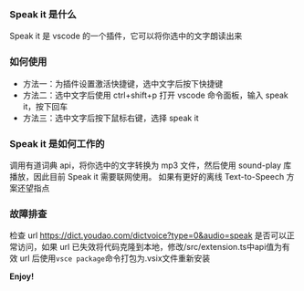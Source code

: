 ### Speak it 是什么

Speak it 是 vscode 的一个插件，它可以将你选中的文字朗读出来

### 如何使用

- 方法一：为插件设置激活快捷键，选中文字后按下快捷键
- 方法二：选中文字后使用 ctrl+shift+p 打开 vscode 命令面板，输入 speak it，按下回车
- 方法三：选中文字后按下鼠标右键，选择 speak it

### Speak it 是如何工作的

调用有道词典 api，将你选中的文字转换为 mp3 文件，然后使用 sound-play 库播放，因此目前 Speak it 需要联网使用。 如果有更好的离线 Text-to-Speech 方案还望指点

### 故障排查

检查 url https://dict.youdao.com/dictvoice?type=0&audio=speak 是否可以正常访问，如果 url 已失效将代码克隆到本地，修改/src/extension.ts中api值为有效 url 后使用``vsce package``命令打包为.vsix文件重新安装

**Enjoy!**
